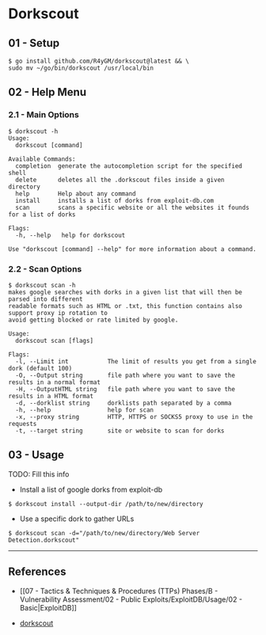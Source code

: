 # Dorkscout

## 01 - Setup

```
$ go install github.com/R4yGM/dorkscout@latest && \
sudo mv ~/go/bin/dorkscout /usr/local/bin
```

## 02 - Help Menu

### 2.1 - Main Options

```
$ dorkscout -h
Usage:
  dorkscout [command]

Available Commands:
  completion  generate the autocompletion script for the specified shell
  delete      deletes all the .dorkscout files inside a given directory
  help        Help about any command
  install     installs a list of dorks from exploit-db.com
  scan        scans a specific website or all the websites it founds for a list of dorks

Flags:
  -h, --help   help for dorkscout

Use "dorkscout [command] --help" for more information about a command.
```

### 2.2 - Scan Options

```
$ dorkscout scan -h        
makes google searches with dorks in a given list that will then be parsed into different
readable formats such as HTML or .txt, this function contains also support proxy ip rotation to
avoid getting blocked or rate limited by google.

Usage:
  dorkscout scan [flags]

Flags:
  -l, --Limit int           The limit of results you get from a single dork (default 100)
  -O, --Output string       file path where you want to save the results in a normal format
  -H, --OutputHTML string   file path where you want to save the results in a HTML format
  -d, --dorklist string     dorklists path separated by a comma
  -h, --help                help for scan
  -x, --proxy string        HTTP, HTTPS or SOCKS5 proxy to use in the requests
  -t, --target string       site or website to scan for dorks
```
## 03 - Usage

TODO: Fill this info

- Install a list of google dorks from exploit-db

`$ dorkscout install --output-dir /path/to/new/directory`

- Use a specific dork to gather URLs

`$ dorkscout scan -d="/path/to/new/directory/Web Server Detection.dorkscout"`

---
## References

- [[07 - Tactics & Techniques & Procedures (TTPs) Phases/B - Vulnerability Assessment/02 - Public Exploits/ExploitDB/Usage/02 - Basic|ExploitDB]]

- [dorkscout](https://github.com/R4yGM/dorkscout)